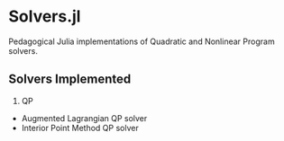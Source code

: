 # Solvers.jl
Pedagogical Julia implementations of Quadratic and Nonlinear Program solvers.

## Solvers Implemented
1. QP
* Augmented Lagrangian QP solver
* Interior Point Method QP solver